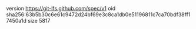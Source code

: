 version https://git-lfs.github.com/spec/v1
oid sha256:63b5b30c6e61c9472d24bf69e3c8ca1db0e51196811c7ca70bdf38ff17450a1d
size 5817
